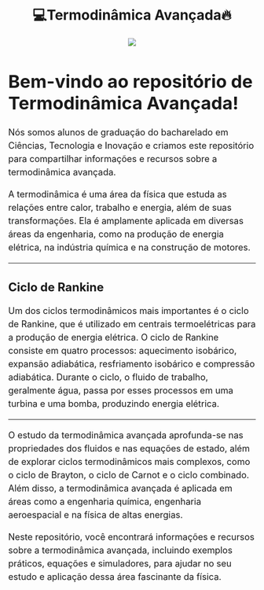 <h1 align="center"> 💻Termodinâmica Avançada🔥 </h1>

<p align="center">
<img src="http://img.shields.io/static/v1?label=STATUS&message=EM%20DESENVOLVIMENTO&color=GREEN&style=for-the-badge"/>
</p>

<h1 style="font-size: 36px;">Bem-vindo ao repositório de Termodinâmica Avançada!</h1>
<p style="font-size: 18px; line-height: 1.5;">Nós somos alunos de graduação do bacharelado em Ciências, Tecnologia e Inovação e criamos este repositório para compartilhar informações e recursos sobre a termodinâmica avançada.</p>
<p style="font-size: 18px; line-height: 1.5;">A termodinâmica é uma área da física que estuda as relações entre calor, trabalho e energia, além de suas transformações. Ela é amplamente aplicada em diversas áreas da engenharia, como na produção de energia elétrica, na indústria química e na construção de motores.</p>

<hr>

<h2 style="font-size: 24px;">Ciclo de Rankine</h2>
<p style="font-size: 18px; line-height: 1.5;">Um dos ciclos termodinâmicos mais importantes é o ciclo de Rankine, que é utilizado em centrais termoelétricas para a produção de energia elétrica. O ciclo de Rankine consiste em quatro processos: aquecimento isobárico, expansão adiabática, resfriamento isobárico e compressão adiabática. Durante o ciclo, o fluido de trabalho, geralmente água, passa por esses processos em uma turbina e uma bomba, produzindo energia elétrica.</p>

<hr>

<p style="font-size: 18px; line-height: 1.5;">O estudo da termodinâmica avançada aprofunda-se nas propriedades dos fluidos e nas equações de estado, além de explorar ciclos termodinâmicos mais complexos, como o ciclo de Brayton, o ciclo de Carnot e o ciclo combinado. Além disso, a termodinâmica avançada é aplicada em áreas como a engenharia química, engenharia aeroespacial e na física de altas energias.</p>

<p style="font-size: 18px; line-height: 1.5;">Neste repositório, você encontrará informações e recursos sobre a termodinâmica avançada, incluindo exemplos práticos, equações e simuladores, para ajudar no seu estudo e aplicação dessa área fascinante da física.</p>
